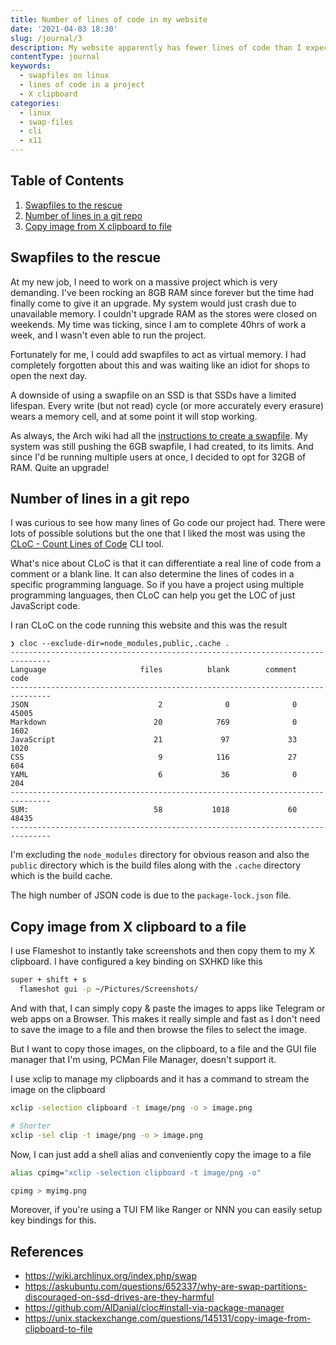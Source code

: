 ```yaml
---
title: Number of lines of code in my website
date: '2021-04-03 18:30'
slug: /journal/3
description: My website apparently has fewer lines of code than I expected
contentType: journal
keywords:
  - swapfiles on linux
  - lines of code in a project
  - X clipboard
categories:
  - linux
  - swap-files
  - cli
  - x11
---
```


<div class="table-of-contents">

## Table of Contents

1. [Swapfiles to the rescue](#swapfiles)
2. [Number of lines in a git repo](#cloc)
3. [Copy image from X clipboard to file](#x-clipboard-image)

</div>

## Swapfiles to the rescue <a name="swapfiles"></a>

At my new job, I need to work on a massive project which is very demanding. I've been rocking an 8GB RAM since forever but the time had finally come to give it an upgrade. My system would just crash due to unavailable memory. I couldn't upgrade RAM as the stores were closed on weekends. My time was ticking, since I am to complete 40hrs of work a week, and I wasn't even able to run the project.

Fortunately for me, I could add swapfiles to act as virtual memory. I had completely forgotten about this and was waiting like an idiot for shops to open the next day.

A downside of using a swapfile on an SSD is that SSDs have a limited lifespan. Every write (but not read) cycle (or more accurately every erasure) wears a memory cell, and at some point it will stop working.

As always, the Arch wiki had all the [instructions to create a swapfile](https://wiki.archlinux.org/index.php/swap). My system was still pushing the 6GB swapfile, I had created, to its limits. And since I'd be running multiple users at once, I decided to opt for 32GB of RAM. Quite an upgrade!

## Number of lines in a git repo <a name="cloc"></a>

I was curious to see how many lines of Go code our project had. There were lots of possible solutions but the one that I liked the most was using the [CLoC - Count Lines of Code](https://github.com/AlDanial/cloc) CLI tool.

What's nice about CLoC is that it can differentiate a real line of code from a comment or a blank line. It can also determine the lines of codes in a specific programming language. So if you have a project using multiple programming languages, then CLoC can help you get the LOC of just JavaScript code.

I ran CLoC on the code running this website and this was the result

```
❯ cloc --exclude-dir=node_modules,public,.cache .
-------------------------------------------------------------------------------
Language                     files          blank        comment           code
-------------------------------------------------------------------------------
JSON                             2              0              0          45005
Markdown                        20            769              0           1602
JavaScript                      21             97             33           1020
CSS                              9            116             27            604
YAML                             6             36              0            204
-------------------------------------------------------------------------------
SUM:                            58           1018             60          48435
-------------------------------------------------------------------------------
```

I'm excluding the `node_modules` directory for obvious reason and also the `public` directory which is the build files along with the `.cache` directory which is the build cache.

The high number of JSON code is due to the `package-lock.json` file.

## Copy image from X clipboard to a file <a name="x-clipboard-image"></a>

I use Flameshot to instantly take screenshots and then copy them to my X clipboard. I have configured a key binding on SXHKD like this

```bash
super + shift + s
  flameshot gui -p ~/Pictures/Screenshots/
```

And with that, I can simply copy & paste the images to apps like Telegram or web apps on a Browser. This makes it really simple and fast as I don't need to save the image to a file and then browse the files to select the image.

But I want to copy those images, on the clipboard, to a file and the GUI file manager that I'm using, PCMan File Manager, doesn't support it.

I use xclip to manage my clipboards and it has a command to stream the image on the clipboard

```bash
xclip -selection clipboard -t image/png -o > image.png

# Shorter
xclip -sel clip -t image/png -o > image.png
```

Now, I can just add a shell alias and conveniently copy the image to a file

```bash
alias cpimg="xclip -selection clipboard -t image/png -o"

cpimg > myimg.png
```

Moreover, if you're using a TUI FM like Ranger or NNN you can easily setup key bindings for this.

## References

- https://wiki.archlinux.org/index.php/swap
- https://askubuntu.com/questions/652337/why-are-swap-partitions-discouraged-on-ssd-drives-are-they-harmful
- https://github.com/AlDanial/cloc#install-via-package-manager
- https://unix.stackexchange.com/questions/145131/copy-image-from-clipboard-to-file
